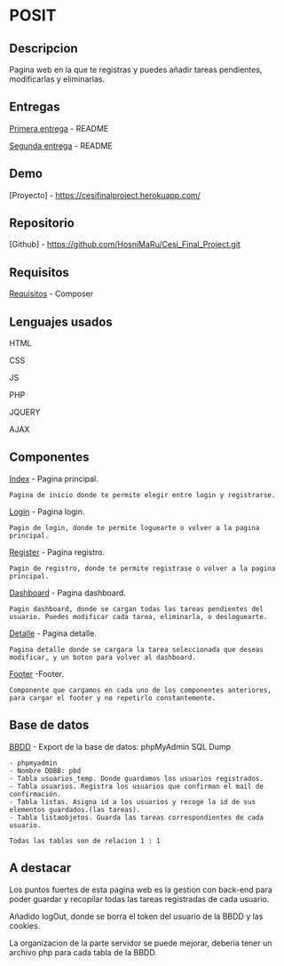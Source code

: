 # POSIT

## Descripcion

Pagina web en la que te registras y puedes añadir tareas pendientes, modificarlas y eliminarlas.

## Entregas

[Primera entrega](./doc/primera%20entrega/README.md) - README

[Segunda entrega](./doc/segunda%20entrega/README.md) - README

## Demo

[Proyecto] - https://cesifinalproject.herokuapp.com/

## Repositorio

[Github] - https://github.com/HosniMaRu/Cesi_Final_Project.git

## Requisitos

[Requisitos](composer.json) - Composer

## Lenguajes usados

HTML

CSS

JS

PHP

JQUERY

AJAX

## Componentes

[Index](./index.html) - Pagina principal.

    Pagina de inicio donde te permite elegir entre login y registrarse.

[Login](./login/login.html) - Pagina login.

    Pagin de login, donde te permite loguearte o volver a la pagina principal.

[Register](./registro/registro.html) - Pagina registro.

    Pagin de registro, donde te permite registrase o volver a la pagina principal.

[Dashboard](./dashboard/dashboard.html) - Pagina dashboard.

    Pagin dashboard, donde se cargan todas las tareas pendientes del usuario. Puedes modificar cada tarea, eliminarla, o desloguearte.

[Detalle](./detalle/detalle.html) - Pagina detalle.

    Pagina detalle donde se cargara la tarea seleccionada que deseas modificar, y un boton para volver al dashboard.

[Footer](./footer/footer.html) -Footer.

    Componente que cargamos en cada uno de los componentes anteriores, para cargar el footer y no repetirlo constantemente.

## Base de datos

[BBDD](./doc/DDBB.sql) - Export de la base de datos: phpMyAdmin SQL Dump

    - phpmyadmin
    - Nombre DDBB: pbd
    - Tabla usuarios_temp. Donde guardamos los usuarios registrados.
    - Tabla usuarios. Registra los usuarios que confirman el mail de confirmación.
    - Tabla listas. Asigna id a los usuarios y recoge la id de sus elementos guardados.(las tareas).
    - Tabla listaobjetos. Guarda las tareas correspondientes de cada usuario.

    Todas las tablas son de relacion 1 : 1

## A destacar

Los puntos fuertes de esta pagina web es la gestion con back-end para poder guardar y recopilar todas las tareas registradas de cada usuario.

Añadido logOut, donde se borra el token del usuario de la BBDD y las cookies.

La organizacion de la parte servidor se puede mejorar, deberia tener un archivo php para cada tabla de la BBDD.
